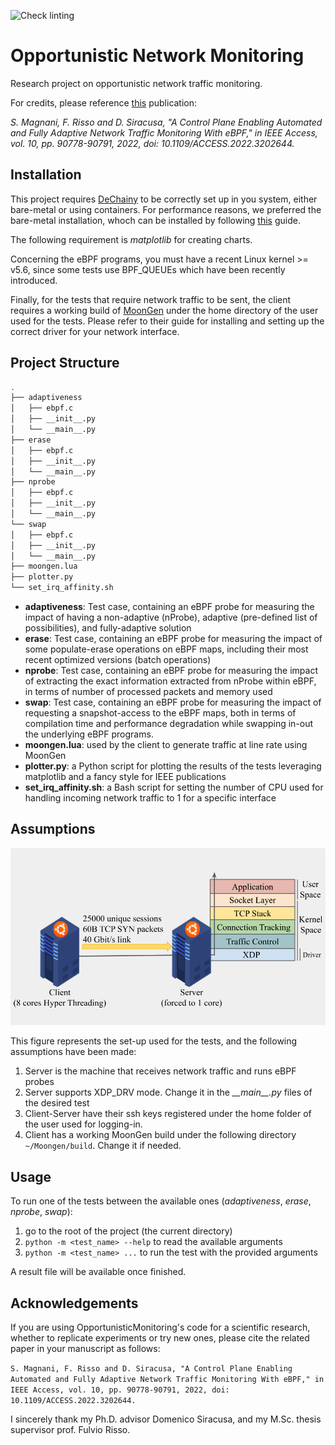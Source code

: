 <!-- markdown-link-check-disable -->
![Check linting](https://github.com/s41m0n/opportunistic_monitoring/workflows/Check%20linting/badge.svg)
<!-- markdown-link-check-enable -->

# Opportunistic Network Monitoring

Research project on opportunistic network traffic monitoring.

For credits, please reference [this](https://doi.org/10.1109/ACCESS.2022.3202644) publication:

*S. Magnani, F. Risso and D. Siracusa, "A Control Plane Enabling Automated and Fully Adaptive Network Traffic Monitoring With eBPF," in IEEE Access, vol. 10, pp. 90778-90791, 2022, doi: 10.1109/ACCESS.2022.3202644.*

## Installation

This project requires [DeChainy](https://github.com/dechainers/dechainy) to be correctly set up in you system, either bare-metal or using containers. For performance reasons, we preferred the bare-metal installation, whoch can be installed by following [this](https://github.com/dechainers/dechainy/blob/master/docs/installation.md#local) guide.

The following requirement is *matplotlib* for creating charts.

Concerning the eBPF programs, you must have a recent Linux kernel >= v5.6, since some tests use BPF_QUEUEs which have been recently introduced.

Finally, for the tests that require network traffic to be sent, the client requires a working build of [MoonGen](https://github.com/emmericp/MoonGen) under the home directory of the user used for the tests. Please refer to their guide for installing and setting up the correct driver for your network interface.

## Project Structure

```bash
.
├── adaptiveness
│   ├── ebpf.c
│   ├── __init__.py
│   └── __main__.py
├── erase
│   ├── ebpf.c
│   ├── __init__.py
│   └── __main__.py
├── nprobe
│   ├── ebpf.c
│   ├── __init__.py
│   └── __main__.py
└── swap
│   ├── ebpf.c
│   ├── __init__.py
│   └── __main__.py
├── moongen.lua
├── plotter.py
└── set_irq_affinity.sh
```

* **adaptiveness**: Test case, containing an eBPF probe for measuring the impact of having a non-adaptive (nProbe), adaptive (pre-defined list of possibilities), and fully-adaptive solution
* **erase**: Test case, containing an eBPF probe for measuring the impact of some populate-erase operations on eBPF maps, including their most recent optimized versions (batch operations)
* **nprobe**: Test case, containing an eBPF probe for measuring the impact of extracting the exact information extracted from nProbe within eBPF, in terms of number of processed packets and memory used
* **swap**: Test case, containing an eBPF probe for measuring the impact of requesting a snapshot-access to the eBPF maps, both in terms of compilation time and performance degradation while swapping in-out the underlying eBPF programs.
* **moongen.lua**: used by the client to generate traffic at line rate using MoonGen
* **plotter.py**: a Python script for plotting the results of the tests leveraging matplotlib and a fancy style for IEEE publications
* **set_irq_affinity.sh**: a Bash script for setting the number of CPU used for handling incoming network traffic to 1 for a specific interface

## Assumptions

![Setup](./setup.png)

This figure represents the set-up used for the tests, and the following assumptions have been made:

1. Server is the machine that receives network traffic and runs eBPF probes
1. Server supports XDP_DRV mode. Change it in the *\_\_main__.py* files of the desired test
1. Client-Server have their ssh keys registered under the home folder of the user used for logging-in.
1. Client has a working MoonGen build under the following directory `~/Moongen/build`. Change it if needed.

## Usage

To run one of the tests between the available ones (*adaptiveness*, *erase*, *nprobe*, *swap*):

1. go to the root of the project (the current directory)
1. `python -m <test_name> --help` to read the available arguments
1. `python -m <test_name> ...` to run the test with the provided arguments

A result file will be available once finished.

## Acknowledgements

If you are using OpportunisticMonitoring's code for a scientific research, whether to replicate experiments or try new ones, please cite the related paper in your manuscript as follows:

`S. Magnani, F. Risso and D. Siracusa, "A Control Plane Enabling Automated and Fully Adaptive Network Traffic Monitoring With eBPF," in IEEE Access, vol. 10, pp. 90778-90791, 2022, doi: 10.1109/ACCESS.2022.3202644.`

I sincerely thank my Ph.D. advisor Domenico Siracusa, and my M.Sc. thesis supervisor prof. Fulvio Risso.
